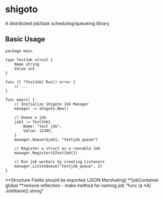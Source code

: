 # shigoto
A distributed job/task scheduling/queueing library

## Basic Usage
```golang
package main

type TestJob struct {
    Name string
    Value int
}

func (t *TestJob) Run() error {
    // ...
}

func main() {
    // Initialize Shigoto Job Manager
    manager := shigoto.New()

    // Queue a job
    job1 := TestJob{
        Name: "test job",
        Value: 12345,
    }
    manager.Queue(&job1, "testjob_queue")

    // Register a struct as a runnable Job
    manager.Register(&TestJob{})

    // Run job workers by creating Listeners
    manager.ListenQueue("testjob_queue", 2)
}
```

**Structure Fields should be exported (JSON Marshaling)
**jobContainer global
**remove reflection - make method for naming job "func (a *A) JobName() string"